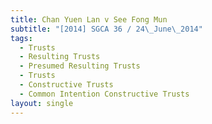 ```yaml
---
title: Chan Yuen Lan v See Fong Mun
subtitle: "[2014] SGCA 36 / 24\_June\_2014"
tags:
  - Trusts
  - Resulting Trusts
  - Presumed Resulting Trusts
  - Trusts
  - Constructive Trusts
  - Common Intention Constructive Trusts
layout: single
---
```


